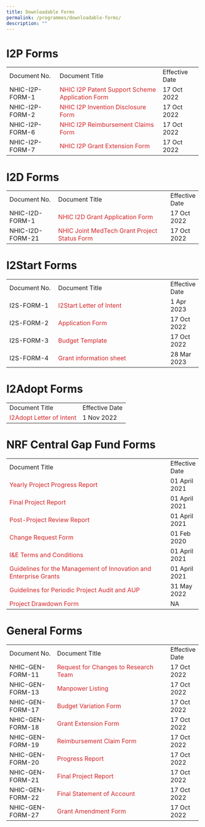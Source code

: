 ```yaml
---
title: Downloadable Forms
permalink: /programmes/downloadable-forms/
description: ""
---
```

# I2P Forms
 <table><tbody><tr><td>Document No.</td><td>Document Title</td><td>Effective Date</td></tr><tr><td>NHIC-I2P-FORM-1</td><td><a style="color: rgb(211, 38, 42); text-decoration: none; outline: none;" target="_blank" href="https://nhic.sg/web/images/NHIC/documents/I2P/NHIC-I2P-1_I2P_Application_Form_v16.0.docx">NHIC I2P Patent Support Scheme Application Form</a></td><td>17 Oct 2022</td></tr><tr><td>NHIC-I2P-FORM-2</td><td><a style="color: rgb(211, 38, 42); text-decoration: none; outline: none;" target="_blank" href="https://nhic.sg/web/images/NHIC/documents/I2P/NHIC-I2P-2_I2P_Invention_Disclosure_Form_v4.0.docx">NHIC I2P Invention Disclosure Form</a></td><td>17 Oct 2022</td></tr><tr><td>NHIC-I2P-FORM-6</td><td><a style="color: rgb(211, 38, 42); text-decoration: none; outline: none;" target="_blank" href="https://nhic.sg/web/images/NHIC/documents/I2P/NHIC-I2P-6_NHIC_I2P_Reimbursement_Claims_Form_v15.0.xlsx">NHIC I2P Reimbursement Claims Form</a></td><td>17 Oct 2022</td></tr><tr><td>NHIC-I2P-FORM-7</td><td><a style="color: rgb(211, 38, 42); text-decoration: none; outline: none;" target="_blank" href="https://nhic.sg/web/images/NHIC/documents/I2P/NHIC-I2P-7_Grant_Extension_Form_v14.0.docx">NHIC I2P Grant Extension Form</a></td><td>17 Oct 2022</td></tr></tbody></table>


# I2D Forms

<table><tbody><tr><td style="width: 149.25px;">Document No.</td><td style="width: 490.688px;">Document Title</td><td>Effective Date</td></tr><tr><td>NHIC-I2D-FORM-1</td><td><a style="color: rgb(211, 38, 42); text-decoration: none; outline: none;" target="_blank" href="https://nhic.sg/web/images/NHIC/documents/I2D/NHIC-I2D-1_I2D_Grant_Application_Form_v18.0.docx">NHIC I2D Grant Application Form</a></td><td>17 Oct 2022</td></tr><tr><td>NHIC-I2D-FORM-21</td><td><a style="color: rgb(211, 38, 42); text-decoration: none; outline: none;" target="_blank" href="https://nhic.sg/web/images/NHIC/documents/I2D/NHIC-I2D-Form-21_NHIC_Joint_MedTech_Grant_Project_Status_Form_V5.0.docx">NHIC Joint MedTech Grant Project Status Form</a></td><td>17 Oct 2022</td></tr></tbody></table>

# I2Start Forms
<table><tbody><tr><td style="width: 149.25px;">Document No.</td><td style="width: 490.688px;">Document Title</td><td>Effective Date</td></tr><tr><td>I2S-FORM-1</td><td><a style="color: rgb(211, 38, 42); text-decoration: none; outline: none;" target="_blank" href="https://nhic.sg/web/images/NHIC/documents/I2Start/I2S-1_Letter-of-Intent-v6.0.docx">I2Start Letter of Intent</a></td><td>1 Apr 2023</td></tr><tr><td>I2S-FORM-2</td><td><a style="color: rgb(211, 38, 42); text-decoration: none; outline: none;" target="_blank" href="https://nhic.sg/web/images/NHIC/documents/I2Start/I2S-2_Application_Form_v5.0.docx">Application Form</a></td><td>17 Oct 2022</td></tr><tr><td>I2S-FORM-3</td><td><a style="color: rgb(211, 38, 42); text-decoration: none; outline: none;" target="_blank" href="https://nhic.sg/web/images/NHIC/documents/I2Start/I2S-3_Budget_Template_v3.0.xlsx">Budget Template</a></td><td>17 Oct 2022</td></tr><tr><td>I2S-FORM-4</td><td><a style="color: rgb(211, 38, 42); text-decoration: none; outline: none;" target="_blank" href="https://nhic.sg/web/images/NHIC/documents/I2Start/Innovation_to_Startup_I2START_grant_information_sheet.pdf">Grant information sheet</a></td><td>28 Mar 2023</td></tr></tbody></table>

# I2Adopt Forms

<table><tbody><tr><td>Document Title</td><td>Effective Date</td></tr><tr><td><a style="color: rgb(211, 38, 42); text-decoration: none; outline: none;" target="_blank" href="https://nhic.sg/web/images/NHIC/documents/I2Adopt/I2Adopt_Letter_of_Intent_Template_Nov_2022.pptx">I2Adopt Letter of Intent</a></td><td>1 Nov 2022</td></tr></tbody></table>
 

# NRF Central Gap Fund Forms
<table><tbody><tr><td style="width: 661.406px;">Document Title</td><td>Effective Date</td></tr><tr><td><a style="color: rgb(211, 38, 42); text-decoration: none; outline: none;" target="_blank" href="https://nhic.sg/web/images/NHIC/documents/NRFCentralGap/Central_Gap_Fund_Yearly_Progress_Reports_v3.0.docx">Yearly Project Progress Report</a></td><td>01 April 2021</td></tr><tr><td><a style="color: rgb(211, 38, 42); text-decoration: none; outline: none;" target="_blank" href="https://nhic.sg/web/images/NHIC/documents/NRFCentralGap/Central_Gap_Fund_Final_Progress_Reports_v3.0.docx">Final Project Report</a></td><td>01 April 2021</td></tr><tr><td><a style="color: rgb(211, 38, 42); text-decoration: none; outline: none;" target="_blank" href="https://nhic.sg/web/images/NHIC/documents/NRFCentralGap/Central_Gap_Fund_Post_Progress_Reports_v3.0.docx">Post-Project Review Report</a></td><td>01 April 2021</td></tr><tr><td><a style="color: rgb(211, 38, 42); text-decoration: none; outline: none;" target="_blank" href="https://nhic.sg/web/images/NHIC/documents/NRFCentralGap/Change_Request_Form_v1.0_1.docx">Change Request Form</a></td><td>01 Feb 2020</td></tr><tr><td><a style="color: rgb(211, 38, 42); text-decoration: none; outline: none;" target="_blank" href="https://nhic.sg/web/images/NHIC/documents/NRFCentralGap/IE_Terms_and_Conditions_V3.pdf">I&amp;E Terms and Conditions</a></td><td>01 April 2021</td></tr><tr><td><a style="color: rgb(211, 38, 42); text-decoration: none; outline: none;" target="_blank" href="/files/guidelines_for_the_management_of_innovation_and_enterprise_grants_v3.pdf">Guidelines for the Management of Innovation and Enterprise Grants</a></td><td>01 April 2021</td></tr><tr><td><a style="color: rgb(211, 38, 42); text-decoration: none; outline: none;" target="_blank" href="https://nhic.sg/web/images/NHIC/documents/NRFCentralGap/NRF-Project_AUP.pdf">Guidelines for Periodic Project Audit and AUP</a></td><td>31 May 2022</td></tr><tr><td><a style="color: rgb(211, 38, 42); text-decoration: none; outline: none;" target="_blank" href="https://nhic.sg/web/images/NHIC/documents/NRFCentralGap/Project_Drawdown_Form-17June2022.xlsx">Project Drawdown Form</a></td><td>NA</td></tr></tbody></table>

# General Forms
<table><tbody><tr><td style="width: 149.25px;">Document No.</td><td style="width: 490.688px;">Document Title</td><td>Effective Date</td></tr><tr><td>NHIC-GEN-FORM-11</td><td><a style="color: rgb(211, 38, 42); text-decoration: none; outline: none;" target="_blank" href="https://nhic.sg/web/images/NHIC/documents/General/NHIC-GEN-11_Request_for_Changes_to_Research_Team_v8.0.docx">Request for Changes to Research Team</a></td><td>17 Oct 2022</td></tr><tr><td>NHIC-GEN-FORM-13</td><td><a style="color: rgb(211, 38, 42); text-decoration: none; outline: none;" target="_blank" href="https://nhic.sg/web/images/NHIC/documents/General/NHIC-GEN-13_Manpower_Listing_v3.0.xlsx">Manpower Listing</a></td><td>17 Oct 2022</td></tr><tr><td>NHIC-GEN-FORM-17</td><td><a style="color: rgb(211, 38, 42); text-decoration: none; outline: none;" target="_blank" href="https://nhic.sg/web/images/NHIC/documents/General/NHIC-GEN-17_Budget_Variation_Form_V9.0.docx">Budget Variation Form</a></td><td>17 Oct 2022</td></tr><tr><td>NHIC-GEN-FORM-18</td><td><a style="color: rgb(211, 38, 42); text-decoration: none; outline: none;" target="_blank" href="https://nhic.sg/web/images/NHIC/documents/General/NHIC-GEN-18_Grant_Extension_Form_v7.0.docx">Grant Extension Form</a></td><td>17 Oct 2022</td></tr><tr><td>NHIC-GEN-FORM-19</td><td><a style="color: rgb(211, 38, 42); text-decoration: none; outline: none;" target="_blank" href="https://nhic.sg/web/images/NHIC/documents/General/NHIC-GEN-19_Reimbursement_Claim_Form_v10.0.xlsx">Reimbursement Claim Form</a></td><td>17 Oct 2022</td></tr><tr><td>NHIC-GEN-FORM-20</td><td><a style="color: rgb(211, 38, 42); text-decoration: none; outline: none;" target="_blank" href="https://nhic.sg/web/images/NHIC/documents/General/NHIC-GEN-20_Progress_Report_v10.0.doc">Progress Report</a></td><td>17 Oct 2022</td></tr><tr><td>NHIC-GEN-FORM-21</td><td><a style="color: rgb(211, 38, 42); text-decoration: none; outline: none;" target="_blank" href="https://nhic.sg/web/images/NHIC/documents/General/NHIC-GEN-21_Final_Project_Report_v8.0.doc">Final Project Report</a></td><td>17 Oct 2022</td></tr><tr><td>NHIC-GEN-FORM-22</td><td><a style="color: rgb(211, 38, 42); text-decoration: none; outline: none;" target="_blank" href="https://nhic.sg/web/images/NHIC/documents/General/NHIC-GEN-22_Final_Statement_of_Account_v5.0.docx">Final Statement of Account</a></td><td>17 Oct 2022</td></tr><tr><td>NHIC-GEN-FORM-27</td><td><a style="color: rgb(211, 38, 42); text-decoration: none; outline: none;" target="_blank" href="https://nhic.sg/web/images/NHIC/documents/General/NHIC-GEN-27_Grant_Amendment_Form_v5.0.docx">Grant Amendment Form</a></td><td>17 Oct 2022</td></tr></tbody></table>